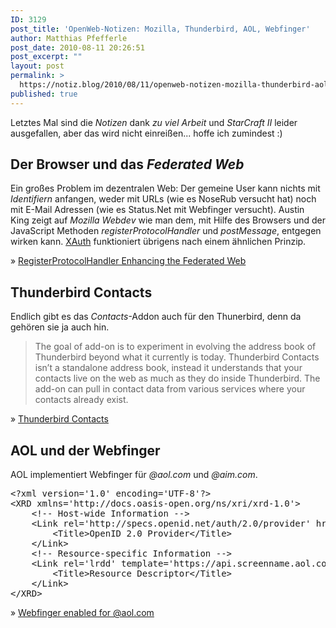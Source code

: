 ```yaml
---
ID: 3129
post_title: 'OpenWeb-Notizen: Mozilla, Thunderbird, AOL, Webfinger'
author: Matthias Pfefferle
post_date: 2010-08-11 20:26:51
post_excerpt: ""
layout: post
permalink: >
  https://notiz.blog/2010/08/11/openweb-notizen-mozilla-thunderbird-aol-webfinger/
published: true
---
```

Letztes Mal sind die <em>Notizen</em> dank <em>zu viel Arbeit</em> und <em>StarCraft II</em> leider ausgefallen, aber das wird nicht einreißen... hoffe ich zumindest :)

<h2>Der Browser und das <em>Federated Web</em></h2>
Ein großes Problem im dezentralen Web: Der gemeine User kann nichts mit <em>Identifiern</em> anfangen, weder mit URLs (wie es NoseRub versucht hat) noch mit E-Mail Adressen (wie es Status.Net mit Webfinger versucht). Austin King zeigt auf <em>Mozilla Webdev</em> wie man dem, mit Hilfe des Browsers und der JavaScript Methoden <em>registerProtocolHandler</em> und <em>postMessage</em>, entgegen wirken kann. <a href="http://xauth.org">XAuth</a> funktioniert übrigens nach einem ähnlichen Prinzip.

&raquo; <a href="http://blog.mozilla.com/webdev/2010/07/26/registerprotocolhandler-enhancing-the-federated-web/">RegisterProtocolHandler Enhancing the Federated Web</a>

<h2>Thunderbird Contacts</h2>
Endlich gibt es das <em>Contacts</em>-Addon auch für den Thunerbird, denn da gehören sie ja auch hin.

<blockquote>The goal of add-on is to experiment in evolving the address book of Thunderbird beyond what it currently is today. Thunderbird Contacts isn’t a standalone address book, instead it understands that your contacts live on the web as much as they do inside Thunderbird. The add-on can pull in contact data from various services where your contacts already exist.</blockquote>

&raquo; <a href="http://mozillalabs.com/messaging/2010/08/04/thunderbird-contacts/" rel="bookmark">Thunderbird Contacts</a>

<h2>AOL und der Webfinger</h2>
AOL implementiert Webfinger für <em>@aol.com</em> und <em>@aim.com</em>.

<pre class="brush: xml;">&lt;?xml version='1.0' encoding='UTF-8'?&gt;
&lt;XRD xmlns='http://docs.oasis-open.org/ns/xri/xrd-1.0'&gt;
    &lt;!-- Host-wide Information --&gt;
    &lt;Link rel='http://specs.openid.net/auth/2.0/provider' href='https://api.screenname.aol.com/auth/openidServer'&gt;
        &lt;Title&gt;OpenID 2.0 Provider&lt;/Title&gt;
    &lt;/Link&gt;
    &lt;!-- Resource-specific Information --&gt;
    &lt;Link rel='lrdd' template='https://api.screenname.aol.com/auth/describe?uri={uri}'&gt;
        &lt;Title&gt;Resource Descriptor&lt;/Title&gt;
    &lt;/Link&gt;
&lt;/XRD&gt;
</pre>

&raquo; <a href="http://practicalid.blogspot.com/2010/08/webfinger-enabled-for-aolcom.html" rel="bookmark">Webfinger enabled for @aol.com</a>